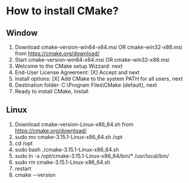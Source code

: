 # How to install CMake?

## Window

1. Download cmake-version-win64-x64.msi OR cmake-win32-x86.msi from <https://cmake.org/download/>
2. Start cmake-version-win64-x64.msi OR cmake-win32-x86.msi
3. Welcome to the CMake setup Wizzard: next
4. End-User License Agreement: [X] Accept and next
5. Install options: [X] Add CMake to the system PATH for all users, next
6. Destination folder: C:\Program Files\CMake (default), next
7. Ready to install CMake, Install

## Linux

1. Download cmake-version-Linux-x86_64.sh from <https://cmake.org/download/>
2. sudo mv cmake-3.15.1-Linux-x86_64.sh /opt
3. cd /opt
4. sudo bash ./cmake-3.15.1-Linux-x86_64.sh
5. sudo ln -s /opt/cmake-3.15.1-Linux-x86_64/bin/* /usr/local/bin/
6. sudo rm cmake-3.15.1-Linux-x86_64.sh
7. restart
8. cmake --version
